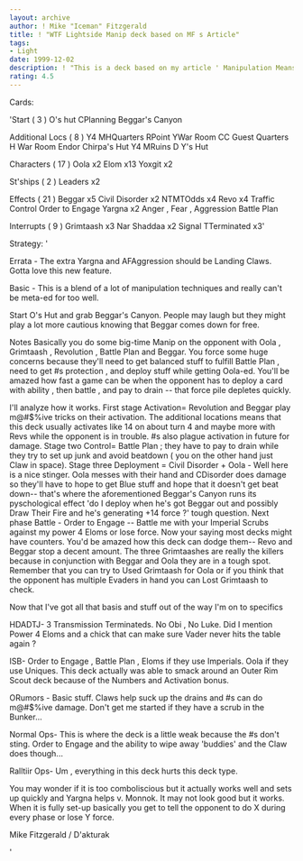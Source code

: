 ```yaml
---
layout: archive
author: ! Mike "Iceman" Fitzgerald
title: ! "WTF Lightside Manip deck based on MF s Article"
tags:
- Light
date: 1999-12-02
description: ! "This is a deck based on my article ' Manipulation Means for the Lightside'.It is a decent deck. Weird and interesting. It's pretty nasty too. Something to ponder in the closing days of Pre-ECC."
rating: 4.5
---
```

Cards: 

'Start  ( 3 )
O's hut
CPlanning
Beggar's Canyon

Additional Locs  ( 8 )
Y4 MHQuarters
RPoint
YWar Room
CC Guest Quarters
H War Room
Endor  Chirpa's Hut
Y4 MRuins
D Y's Hut

Characters  ( 17 )
Oola x2
Elom x13
Yoxgit x2

St'ships  ( 2 )
Leaders x2

Effects  ( 21 )
Beggar x5
Civil Disorder x2
NTMTOdds x4
Revo x4
Traffic Control
Order to Engage
Yargna x2
Anger , Fear , Aggression
Battle Plan

Interrupts  ( 9 )
Grimtaash x3
Nar Shaddaa x2
Signal
TTerminated x3'

Strategy: '

Errata - The extra Yargna and AFAggression should
be Landing Claws. Gotta love this new feature.

Basic - This is a blend of a lot of manipulation
techniques and really can't be meta-ed for too
well.

Start  O's Hut and grab Beggar's Canyon. People
may laugh but they might play a lot more cautious
knowing that Beggar comes down for free.

Notes  Basically you do some big-time Manip on the opponent with Oola , Grimtaash , Revolution ,
Battle Plan and Beggar. You force some huge concerns because they'll need to get balanced
stuff to fulfill Battle Plan , need to get #s
protection , and deploy stuff while getting Oola-ed. You'll be amazed how fast a game can be when
the opponent has to deploy a card with ability ,
then battle , and pay to drain -- that force pile
depletes quickly.

I'll analyze how it works. First stage  Activation= Revolution and Beggar play m@#$%ive tricks on their activation. The additional locations means that this deck usually activates like 14 on about turn 4 and maybe more with Revs while the opponent is in trouble. #s also plague activation in future for damage. Stage two  Control= Battle Plan ; they have to pay to drain while they try to set up junk and avoid beatdown ( you on the other hand just Claw in space). Stage three  Deployment = Civil Disorder + Oola - Well here is a nice stinger. Oola messes with their hand and CDisorder does damage so they'll have to hope to get Blue stuff and hope that it doesn't get beat down-- that's where the aforementioned Beggar's Canyon runs its pyschological effect  'do I deploy when he's got Beggar out and possibly Draw Their Fire and he's generating +14 force ?' tough question. Next phase  Battle - Order to Engage -- Battle me with your Imperial Scrubs against my power 4 Eloms or lose force.  Now your saying most decks might have counters. You'd be amazed how this deck can dodge them-- Revo and Beggar stop a decent amount. The three Grimtaashes are really the killers because in conjunction with Beggar and Oola they are in a tough spot. Remember that you can try to Used Grimtaash for Oola or if you think that the opponent has multiple Evaders in hand you can Lost Grimtaash to check.

Now that I've got all that basis and stuff out of the way I'm on to specifics 

HDADTJ- 3 Transmission Terminateds. No Obi , No Luke. Did I mention Power 4 Eloms and a chick that can make sure Vader never hits the table again ?

ISB- Order to Engage , Battle Plan , Eloms if they use Imperials. Oola if they use Uniques. This deck actually was able to smack around an Outer Rim Scout deck because of the Numbers and Activation bonus.

ORumors - Basic stuff. Claws help suck up the drains and #s can do m@#$%ive damage. Don't get me started if they have a scrub in the Bunker...

Normal Ops- This is where the deck is a little weak because the #s don't sting. Order to Engage and the ability to wipe away 'buddies' and the Claw does though...

Ralltiir Ops- Um , everything in this deck hurts this deck type.

You may wonder if it is too comboliscious but it actually works well and sets up quickly and Yargna helps v. Monnok. It may not look good but it works. When it is fully set-up basically you get to tell the opponent to do X during every phase or lose Y force.

Mike Fitzgerald / D'akturak

'